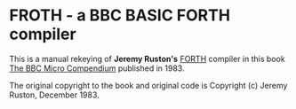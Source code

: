 # FROTH - a BBC BASIC FORTH compiler

This is a manual rekeying of **Jeremy Ruston's** [FORTH]() compiler in this book [The BBC Micro Compendium]() published in 1983.

The original copyright to the book and original code is Copyright (c) Jeremy Ruston, December 1983.
